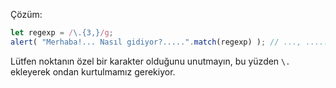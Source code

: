 
Çözüm:

```js run
let regexp = /\.{3,}/g;
alert( "Merhaba!... Nasıl gidiyor?.....".match(regexp) ); // ..., .....
```

Lütfen noktanın özel bir karakter olduğunu unutmayın, bu yüzden `\.` ekleyerek ondan kurtulmamız gerekiyor.

